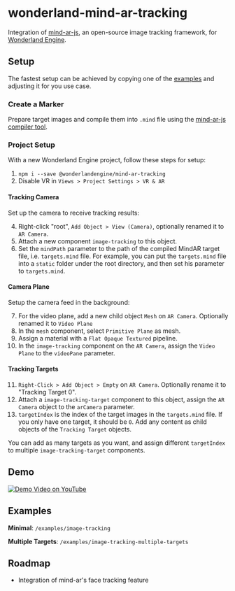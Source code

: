 # wonderland-mind-ar-tracking

Integration of [mind-ar-js](https://github.com/hiukim/mind-ar-js), an
open-source image tracking framework,
for [Wonderland Engine](https://wonderlandengine.com/).

## Setup

The fastest setup can be achieved by copying one of the [examples](#examples)
and adjusting it for you use case.

### Create a Marker

Prepare target images and compile them into `.mind` file using the
[mind-ar-js compiler tool](https://hiukim.github.io/mind-ar-js-doc/tools/compile).

### Project Setup

With a new Wonderland Engine project, follow these steps for setup:

1. `npm i --save @wonderlandengine/mind-ar-tracking`
2. Disable VR in `Views > Project Settings > VR & AR`

#### Tracking Camera

Set up the camera to receive tracking results:

4. Right-click "root", `Add Object > View (Camera)`, optionally renamed it to `AR Camera`.
5. Attach a new component `image-tracking` to this object.
6. Set the `mindPath` parameter to the path of the compiled MindAR target file, i.e. `targets.mind` file.
   For example, you can put the `targets.mind` file into a `static` folder under the root directory,
   and then set his parameter to `targets.mind`.

#### Camera Plane

Setup the camera feed in the background:

7. For the video plane, add a new child object `Mesh` on `AR Camera`. Optionally renamed it to `Video Plane`
8. In the `mesh` component, select `Primitive Plane` as mesh.
9. Assign a material with a `Flat Opaque Textured` pipeline.
10. In the `image-tracking` component on the `AR Camera`, assign the `Video Plane` to the `videoPane` parameter.

#### Tracking Targets

11. `Right-Click > Add Object > Empty` on `AR Camera`. Optionally rename it to "Tracking Target 0".
12. Attach a `image-tracking-target` component to this object, assign the `AR Camera` object to the `arCamera` parameter.
13. `targetIndex` is the index of the target images in the `targets.mind` file. If you only have one target, it should be `0`.
    Add any content as child objects of the `Tracking Target` objects.

You can add as many targets as you want, and assign different `targetIndex` to multiple `image-tracking-target` components.

## Demo

[![Demo Video on YouTube](https://img.youtube.com/vi/0PJngMiO_tM/0.jpg)](https://www.youtube.com/watch?v=0PJngMiO_tM)

## Examples

**Minimal**: `/examples/image-tracking`

**Multiple Targets**: `/examples/image-tracking-multiple-targets`

## Roadmap

- Integration of mind-ar's face tracking feature

